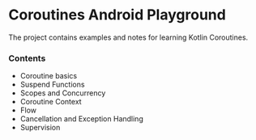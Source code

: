 # Coroutines Android Playground

The project contains examples and notes for learning Kotlin Coroutines.  
  
### Contents
- Coroutine basics
- Suspend Functions
- Scopes and Concurrency
- Coroutine Context
- Flow
- Cancellation and Exception Handling
- Supervision
